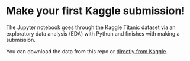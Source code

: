 # Make your first Kaggle submission!

The Jupyter notebook goes through the Kaggle Titanic dataset via an exploratory data analysis (EDA) with Python and finishes with making a submission.

You can download the data from this repo or [directly from Kaggle](https://www.kaggle.com/c/titanic).

